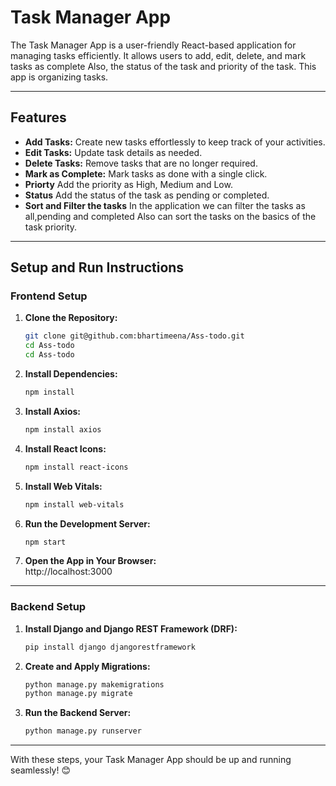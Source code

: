 # **Task Manager App**

The Task Manager App is a user-friendly React-based application for managing tasks efficiently. It allows users to add, edit, delete, and mark tasks as complete Also, the status of the task and priority of the task. This app is organizing tasks.

---

## **Features**
- **Add Tasks:** Create new tasks effortlessly to keep track of your activities.  
- **Edit Tasks:** Update task details as needed.  
- **Delete Tasks:** Remove tasks that are no longer required.  
- **Mark as Complete:** Mark tasks as done with a single click.
- **Priorty** Add the priority as High, Medium and Low.
- **Status** Add the status of the task as pending or completed.
- **Sort and Filter the tasks** In the application we can filter the tasks as all,pending and completed Also can sort the tasks on the basics of the task priority.

---

## **Setup and Run Instructions**

### **Frontend Setup**
1. **Clone the Repository:**
   ```bash
   git clone git@github.com:bhartimeena/Ass-todo.git
   cd Ass-todo
   cd Ass-todo
   ```

2. **Install Dependencies:**
   ```bash
   npm install
   ```

3. **Install Axios:**
   ```bash
   npm install axios
   ```

4. **Install React Icons:**
   ```bash
   npm install react-icons
   ```

5. **Install Web Vitals:**
   ```bash
   npm install web-vitals
   ```

6. **Run the Development Server:**
   ```bash
   npm start
   ```

7. **Open the App in Your Browser:**  
   http://localhost:3000

---

### **Backend Setup**
1. **Install Django and Django REST Framework (DRF):**
   ```bash
   pip install django djangorestframework
   ```

2. **Create and Apply Migrations:**
   ```bash
   python manage.py makemigrations
   python manage.py migrate
   ```

3. **Run the Backend Server:**
   ```bash
   python manage.py runserver
   ```

---

With these steps, your Task Manager App should be up and running seamlessly! 😊

